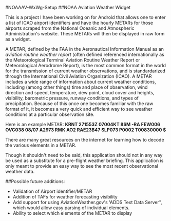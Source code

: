 #NOAAAV-WxWg-Setup
##NOAA Aviation Weather Widget

This is a project I have been working on for Android that allows one to enter a list of ICAO airport identifiers and have the hourly METARs for those airports scraped from the National Oceanic and Atmospheric Administration's website. These METARs will then be displayed in raw form as a widget.

A METAR, defined by the FAA in the Aeronautical Information Manual as an *aviation routine weather report* (often defined referenced internationally as the Meteorological Terminal Aviation Routine Weather Report or Meteorological Aerodrome Report), is the most common format in the world for the transmission of current weather observations, and is standardarized through the International Civil Aviation Organization (ICAO). A METAR includes a wide range of information about current weather conditions, including (among other things) time and place of observation, wind direction and speed, temperature, dew point, cloud cover and heights, visibility, barometric pressure, runway conditions, and types of precipitation. Because of this once one becomes familiar with the raw format of it, it becomes a very quick and efficient way to see weather conditions at a particular observation site.      

Here is an example METAR:
**KRNT 271553Z 07004KT 8SM -RA FEW006 OVC038 08/07 A2973 RMK AO2 RAE23B47 SLP073 P0002 T00830000 $**

There are many great resources on the internet for learning how to decode the various elements in a METAR.

Though it shouldn't need to be said, this application should not in any way be used as a substitute for a pre-flight weather briefing. This application is only meant to provide an easy way to see the most recent observational weather data.

##Possible future additions:
* Validation of Airport identifier/METAR
* Addition of TAFs for weather forecasting visibility
* Add support for using AviationWeather.gov's 'ADDS Text Data Server", which would allow easy parsing of individual elements.
* Ability to select which elements of the METAR to display 
